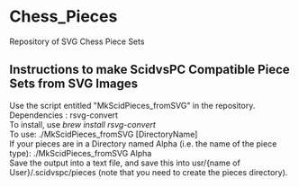 # Chess_Pieces
Repository of SVG Chess Piece Sets

## Instructions to make ScidvsPC Compatible Piece Sets from SVG Images
Use the script entitled "MkScidPieces_fromSVG" in the repository. </br>
Dependencies : rsvg-convert </br>
To install, use _brew install rsvg-convert_ </br>
To use: ./MkScidPieces_fromSVG [DirectoryName] </br>
If your pieces are in a Directory named Alpha (i.e. the name of the piece type): ./MkScidPieces_fromSVG Alpha </br>
Save the output into a text file, and save this into usr/{name of User}/.scidvspc/pieces (note that you need to create the pieces directory). 
